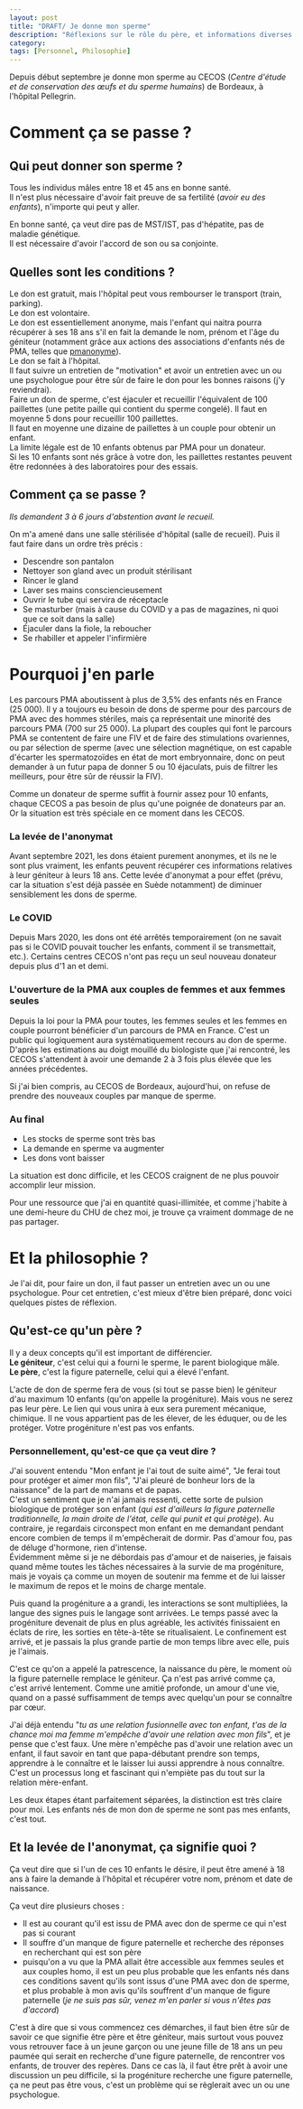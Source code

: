```yaml
---
layout: post
title: "DRAFT/ Je donne mon sperme"
description: "Réflexions sur le rôle du père, et informations diverses sur le don de sperme"
category: 
tags: [Personnel, Philosophie]
---
```


Depuis début septembre je donne mon sperme au CECOS (_Centre d'étude et de conservation des œufs et du sperme humains_) de Bordeaux, à l'hôpital Pellegrin.

# Comment ça se passe ? 

## Qui peut donner son sperme ?

Tous les individus mâles entre 18 et 45 ans en bonne santé.        
Il n'est plus nécessaire d'avoir fait preuve de sa fertilité (*avoir eu des enfants*), n'importe qui peut y aller.

En bonne santé, ça veut dire pas de MST/IST, pas d'hépatite, pas de maladie génétique.    
Il est nécessaire d'avoir l'accord de son ou sa conjointe.

## Quelles sont les conditions ?

Le don est gratuit, mais l'hôpital peut vous rembourser le transport (train, parking).    
Le don est volontaire.        
Le don est essentiellement anonyme, mais l'enfant qui naitra pourra récupérer à ses 18 ans s'il en fait la demande le nom, prénom et l'âge
du géniteur (notamment grâce aux actions des associations d'enfants nés de PMA, telles que [pmanonyme](https://pmanonyme.asso.fr/)).       
Le don se fait à l'hôpital.    
Il faut suivre un entretien de "motivation" et avoir un entretien avec un ou une psychologue pour être sûr de faire 
le don pour les bonnes raisons (j'y reviendrai).   
Faire un don de sperme, c'est éjaculer et recueillir l'équivalent de 100 paillettes (une petite paille qui contient du sperme congelé).
Il faut en moyenne 5 dons pour recueillir 100 paillettes.            
Il faut en moyenne une dizaine de paillettes à un couple pour obtenir un enfant.         
La limite légale est de 10 enfants obtenus par PMA pour un donateur.     
Si les 10 enfants sont nés grâce à votre don, les paillettes restantes peuvent être redonnées à des laboratoires pour des essais.

## Comment ça se passe ?

*Ils demandent 3 à 6 jours d'abstention avant le recueil.*

On m'a amené dans une salle stérilisée d'hôpital (salle de recueil). 
Puis il faut faire dans un ordre très précis : 

* Descendre son pantalon        
* Nettoyer son gland avec un produit stérilisant      
* Rincer le gland        
* Laver ses mains consciencieusement     
* Ouvrir le tube qui servira de réceptacle     
* Se masturber (mais à cause du COVID y a pas de magazines, ni quoi que ce soit dans la salle)      
* Éjaculer dans la fiole, la reboucher       
* Se rhabiller et appeler l'infirmière         

# Pourquoi j'en parle

Les parcours PMA aboutissent à plus de 3,5% des enfants nés en France (25 000).
Il y a toujours eu besoin de dons de sperme pour des parcours de PMA avec
des hommes stériles, mais ça représentait une minorité des parcours PMA (700 sur 25 000). La plupart des 
couples qui font le parcours PMA se contentent de faire une FIV et de faire des stimulations ovariennes, ou par
sélection de sperme (avec une sélection magnétique, on est capable d'écarter les spermatozoïdes en état de mort embryonnaire, donc on peut demander à
un futur papa de donner 5 ou 10 éjaculats, puis de filtrer les meilleurs, pour être sûr de réussir la FIV).

Comme un donateur de sperme suffit à fournir assez pour 10 enfants, chaque CECOS a pas besoin de plus qu'une poignée de donateurs par an. 
Or la situation est très spéciale en ce moment dans les CECOS.

### La levée de l'anonymat

Avant septembre 2021, les dons étaient purement anonymes, et ils ne le sont plus vraiment, les enfants peuvent 
récupérer ces informations relatives à leur géniteur à leurs 18 ans. Cette levée d'anonymat a pour effet (prévu, car la situation s'est déjà passée en Suède notamment)
de diminuer sensiblement les dons de sperme.

### Le COVID

Depuis Mars 2020, les dons ont été arrêtés temporairement (on ne savait pas si le COVID pouvait toucher les enfants, comment il se transmettait, etc.).
Certains centres CECOS n'ont pas reçu un seul nouveau donateur depuis plus d'1 an et demi. 

### L'ouverture de la PMA aux couples de femmes et aux femmes seules

Depuis la loi pour la PMA pour toutes, les femmes seules et les femmes en couple pourront bénéficier d'un parcours 
de PMA en France. C'est un public qui logiquement aura systématiquement recours au don de sperme. D'après les estimations
au doigt mouillé du biologiste que j'ai rencontré, les CECOS s'attendent à
avoir une demande 2 à 3 fois plus élevée que les années précédentes.

Si j'ai bien compris, au CECOS de Bordeaux, aujourd'hui, on refuse de prendre des nouveaux couples par manque de sperme.

### Au final

* Les stocks de sperme sont très bas   
* La demande en sperme va augmenter   
* Les dons vont baisser    

La situation est donc difficile, et les CECOS craignent de ne plus pouvoir accomplir leur mission.

Pour une ressource que j'ai en quantité quasi-illimitée, et comme j'habite à une demi-heure du CHU de chez moi, je trouve ça vraiment dommage de ne pas partager.

# Et la philosophie ?

Je l'ai dit, pour faire un don, il faut passer un entretien avec un ou une psychologue. 
Pour cet entretien, c'est mieux d'être bien préparé, donc voici quelques pistes de réflexion.

## Qu'est-ce qu'un père ?

Il y a deux concepts qu'il est important de différencier.      
**Le géniteur**, c'est celui qui a fourni le sperme, le parent biologique mâle.    
**Le père**, c'est la figure paternelle, celui qui a élevé l'enfant.   

L'acte de don de sperme fera de vous (si tout se passe bien) le géniteur d'au maximum 10 enfants (qu'on appelle la progéniture). Mais vous ne 
serez pas leur père. Le lien qui vous unira à eux sera purement mécanique, chimique. Il ne vous appartient pas de 
les élever, de les éduquer, ou de les protéger. Votre progéniture n'est pas vos enfants.

### Personnellement, qu'est-ce que ça veut dire ? 

J'ai souvent entendu "Mon enfant je l'ai tout de suite aimé", "Je ferai tout pour protéger et aimer mon fils", "J'ai 
pleuré de bonheur lors de la naissance" de la part de mamans et de papas.         
C'est un sentiment que je n'ai jamais ressenti, cette sorte de pulsion biologique de protéger son enfant (_qui est d'ailleurs
la figure paternelle traditionnelle, la main droite de l'état, celle qui punit et qui protège_).
Au contraire, je regardais circonspect mon enfant en me demandant pendant encore combien de temps il m'empêcherait de dormir. Pas d'amour
fou, pas de déluge d'hormone, rien d'intense.      
Évidemment même si je ne débordais pas d'amour et de naiseries, je faisais quand même toutes les tâches nécessaires 
à la survie de ma progéniture, mais je voyais ça comme un moyen de soutenir ma femme et de lui laisser le maximum de 
repos et le moins de charge mentale.

Puis quand la progéniture a a grandi, les interactions se sont multipliées, la langue des signes puis le langage 
sont arrivées. Le temps passé avec la progéniture devenait de plus en plus agréable, les activités finissaient 
en éclats de rire, les sorties en tête-à-tête se ritualisaient. Le confinement est arrivé, et je passais la plus grande partie
de mon temps libre avec elle, puis je l'aimais.

C'est ce qu'on a appelé la patrescence, la naissance du père, le moment où la figure paternelle remplace le géniteur. 
Ça n'est pas arrivé comme ça, c'est arrivé lentement. Comme une amitié profonde, un amour d'une vie, quand on a passé suffisamment 
de temps avec quelqu'un pour se connaître par cœur. 

J'ai déjà entendu "_tu as une relation fusionnelle avec ton enfant, t'as de la chance moi ma femme m'empêche d'avoir
une relation avec mon fils_", et je pense que c'est faux. Une mère n'empêche pas d'avoir une relation avec un enfant, il 
faut savoir en tant que papa-débutant prendre son temps, apprendre à le connaître et le laisser lui aussi apprendre
à nous connaître. C'est un processus long et fascinant qui n'empiète pas du tout sur la relation mère-enfant.

Les deux étapes étant parfaitement séparées, la distinction est très claire pour moi. Les enfants nés de mon don de sperme
ne sont pas mes enfants, c'est tout.

## Et la levée de l'anonymat, ça signifie quoi ?

Ça veut dire que si l'un de ces 10 enfants le désire, il peut être amené à 18 ans à faire la
demande à l'hôpital et récupérer votre nom, prénom et date de naissance.

Ça veut dire plusieurs choses : 

* Il est au courant qu'il est issu de PMA avec don de sperme ce qui n'est pas si courant
* Il souffre d'un manque de figure paternelle et recherche des réponses en recherchant qui est son père
* puisqu'on a vu que la PMA allait être accessible aux femmes seules et aux couples homo, il est un peu plus probable que les enfants
nés dans ces conditions savent qu'ils sont issus d'une PMA avec don de sperme, et plus probable à mon avis qu'ils souffrent
d'un manque de figure paternelle (_je ne suis pas sûr, venez m'en parler si vous n'êtes pas d'accord_)


C'est à dire que si vous commencez ces démarches, il faut bien être sûr de savoir ce que signifie être père et être géniteur,
mais surtout vous pouvez vous retrouver face à un jeune garçon ou une jeune 
fille de 18 ans un peu paumée qui serait en recherche d'une figure paternelle, de rencontrer vos enfants, de trouver des repères.
Dans ce cas là, il faut être prêt à avoir une discussion un peu difficile, si la progéniture recherche une figure paternelle, 
ça ne peut pas être vous, c'est un problème qui se règlerait avec un ou une psychologue. 

